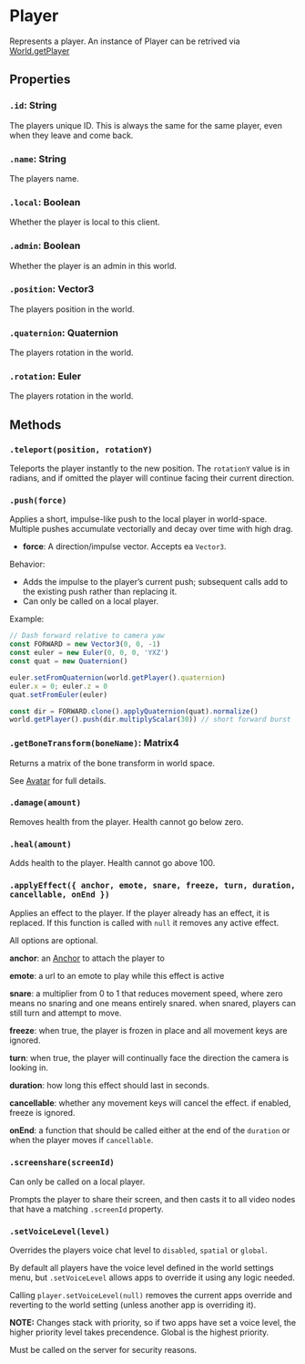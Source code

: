 # Player

Represents a player. An instance of Player can be retrived via [World.getPlayer](/docs/scripting/world/World.md)

## Properties

### `.id`: String

The players unique ID. This is always the same for the same player, even when they leave and come back.

### `.name`: String

The players name.

### `.local`: Boolean

Whether the player is local to this client.

### `.admin`: Boolean

Whether the player is an admin in this world.

### `.position`: Vector3

The players position in the world.

### `.quaternion`: Quaternion

The players rotation in the world.

### `.rotation`: Euler

The players rotation in the world.

## Methods

### `.teleport(position, rotationY)`

Teleports the player instantly to the new position. The `rotationY` value is in radians, and if omitted the player will continue facing their current direction.

### `.push(force)`

Applies a short, impulse-like push to the local player in world-space. Multiple pushes accumulate vectorially and decay over time with high drag.

- **force**: A direction/impulse vector. Accepts ea `Vector3`.

Behavior:
- Adds the impulse to the player’s current push; subsequent calls add to the existing push rather than replacing it.
- Can only be called on a local player.

Example:
```js
// Dash forward relative to camera yaw
const FORWARD = new Vector3(0, 0, -1)
const euler = new Euler(0, 0, 0, 'YXZ')
const quat = new Quaternion()

euler.setFromQuaternion(world.getPlayer().quaternion)
euler.x = 0; euler.z = 0
quat.setFromEuler(euler)

const dir = FORWARD.clone().applyQuaternion(quat).normalize()
world.getPlayer().push(dir.multiplyScalar(30)) // short forward burst
```

### `.getBoneTransform(boneName)`: Matrix4

Returns a matrix of the bone transform in world space.

See [Avatar](/docs/scripting/nodes/types/Avatar.md) for full details.

### `.damage(amount)`

Removes health from the player. Health cannot go below zero.

### `.heal(amount)`

Adds health to the player. Health cannot go above 100.

### `.applyEffect({ anchor, emote, snare, freeze, turn, duration, cancellable, onEnd })`

Applies an effect to the player. If the player already has an effect, it is replaced. If this function is called with `null` it removes any active effect.

All options are optional.

**anchor**: an [Anchor](/docs/scripting/nodes/types/Anchor.md) to attach the player to

**emote**: a url to an emote to play while this effect is active

**snare**: a multiplier from 0 to 1 that reduces movement speed, where zero means no snaring and one means entirely snared. when snared, players can still turn and attempt to move.

**freeze**: when true, the player is frozen in place and all movement keys are ignored.

**turn**: when true, the player will continually face the direction the camera is looking in.

**duration**: how long this effect should last in seconds.

**cancellable**: whether any movement keys will cancel the effect. if enabled, freeze is ignored.

**onEnd**: a function that should be called either at the end of the `duration` or when the player moves if `cancellable`.

### `.screenshare(screenId)`

Can only be called on a local player.

Prompts the player to share their screen, and then casts it to all video nodes that have a matching `.screenId` property.

### `.setVoiceLevel(level)`

Overrides the players voice chat level to `disabled`, `spatial` or `global`.

By default all players have the voice level defined in the world settings menu, but `.setVoiceLevel` allows apps to override it using any logic needed.

Calling `player.setVoiceLevel(null)` removes the current apps override and reverting to the world setting (unless another app is overriding it).

**NOTE:** Changes stack with priority, so if two apps have set a voice level, the higher priority level takes precendence. Global is the highest priority.

Must be called on the server for security reasons.
